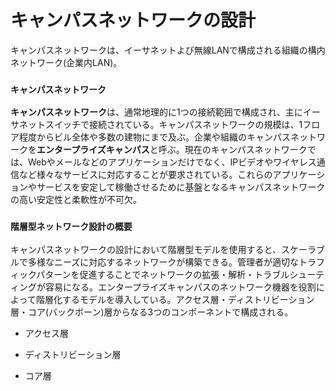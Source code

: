 # キャンパスネットワークの設計
キャンパスネットワークは、イーサネットよび無線LANで構成される組織の構内ネットワーク(企業内LAN)。

### `キャンパスネットワーク`
**キャンパスネットワーク**は、通常地理的に1つの接続範囲で構成され、主にイーサネットスイッチで接続されている。キャンパスネットワークの規模は、1フロア程度からビル全体や多数の建物にまで及ぶ。企業や組織のキャンパスネットワークを**エンタープライズキャンパス**と呼ぶ。現在のキャンパスネットワークでは、Webやメールなどのアプリケーションだけでなく、IPビデオやワイヤレス通信など様々なサービスに対応することが要求されている。これらのアプリケーションやサービスを安定して稼働させるために基盤となるキャンパスネットワークの高い安定性と柔軟性が不可欠。

### `階層型ネットワーク設計の概要`
キャンパスネットワークの設計において階層型モデルを使用すると、スケーラブルで多様なニーズに対応するネットワークが構築できる。管理者が適切なトラフィックパターンを促進することでネットワークの拡張・解析・トラブルシューティングが容易になる。エンタープライズキャンパスのネットワーク機器を役割によって階層化するモデルを導入している。アクセス層・ディストリビーション層・コア(バックボーン)層からなる3つのコンポーネントで構成される。

- アクセス層


- ディストリビーション層


- コア層
